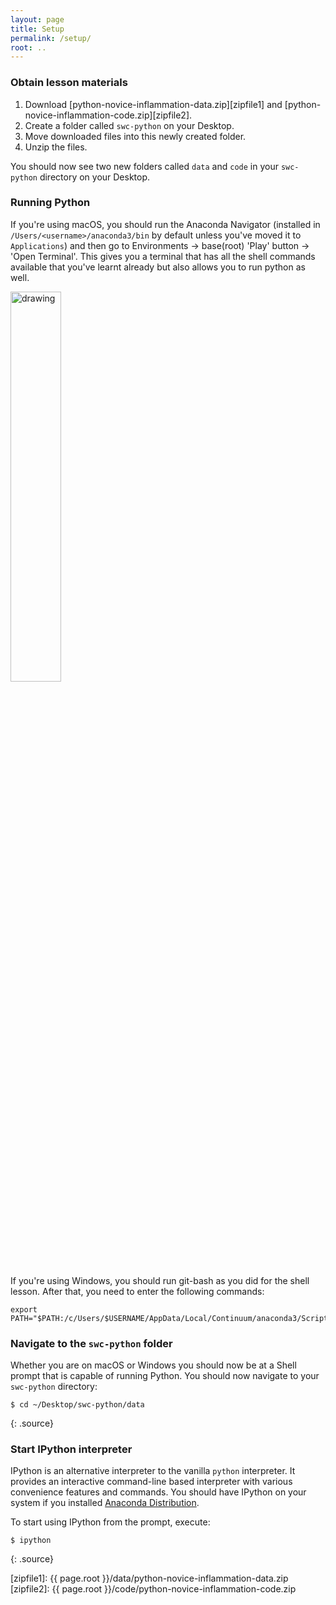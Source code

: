 ```yaml
---
layout: page
title: Setup
permalink: /setup/
root: ..
---
```


### Obtain lesson materials

1. Download [python-novice-inflammation-data.zip][zipfile1]
        and [python-novice-inflammation-code.zip][zipfile2].
2. Create a folder called `swc-python` on your Desktop.
3. Move downloaded files into this newly created folder.
4. Unzip the files.

You should now see two new folders called `data` and `code` in your `swc-python` directory on your
Desktop.

### Running Python

If you're using macOS, you should run the Anaconda Navigator (installed in `/Users/<username>/anaconda3/bin` by default unless you've moved it to `Applications`) and then go to Environments -> base(root) 'Play' button -> 'Open Terminal'. This gives you a terminal that has all
the shell commands available that you've learnt already but also allows you to run python as well.

<img src="../fig/shell-anaconda.png" alt="drawing" width="40%"/>

If you're using Windows, you should run git-bash as you did for the shell lesson. After that, you need to enter the following commands:

```
export PATH="$PATH:/c/Users/$USERNAME/AppData/Local/Continuum/anaconda3/Scripts/:/c/Users/$USERNAME/AppData/Local/Continuum/anaconda3/"
```

### Navigate to the `swc-python` folder

Whether you are on macOS or Windows you should now be at a Shell prompt that is capable of running
Python. You should now navigate to your `swc-python` directory:

~~~
$ cd ~/Desktop/swc-python/data
~~~
{: .source}

### Start IPython interpreter

IPython is an alternative interpreter to the vanilla `python` interpreter. It provides an interactive command-line based interpreter with
various convenience features and commands.  You should have IPython on your system if you installed
[Anaconda Distribution](http://carpentries.github.io/workshop-template/#python).

To start using IPython from the prompt, execute:
~~~
$ ipython
~~~
{: .source}

[zipfile1]: {{ page.root }}/data/python-novice-inflammation-data.zip
[zipfile2]: {{ page.root }}/code/python-novice-inflammation-code.zip
